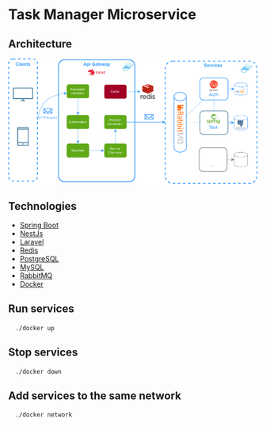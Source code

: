 # Task Manager Microservice

## Architecture

![My Image](./.docs/architecture.png)

## Technologies

- [Spring Boot](https://spring.io/projects/spring-boot)
- [NestJs](https://nestjs.com/)
- [Laravel](https://laravel.com/)
- [Redis](https://redis.io/)
- [PostgreSQL](https://www.postgresql.org/)
- [MySQL](https://www.mysql.com/)
- [RabbitMQ](https://www.rabbitmq.com/)
- [Docker](https://www.docker.com/)

## Run services

```shell
  ./docker up
```

## Stop services

```shell
  ./docker down
```

## Add services to the same network

```shell
  ./docker network
```
